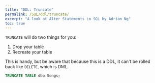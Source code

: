 ```yaml
---
title: "DDL: Truncate"
permalink: /SQL/ddl/truncate/
excerpt: "A look at Alter Statements in SQL by Adrian Ng"
toc: true
---
```


`TRUNCATE` will do two things for you:
1) Drop your table
2) Recreate your table

This is handy, but be aware that because this is a DDL, it can't be rolled back like `DELETE`, which is DML.

```sql
TRUNCATE TABLE dbo.Songs;
```
